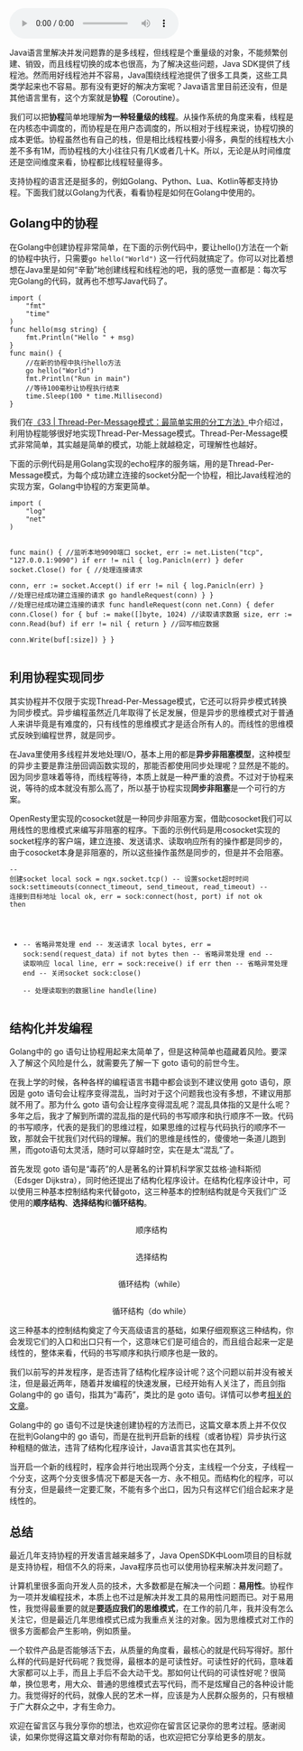 <audio title="44 _ 协程：更轻量级的线程" src="https://static001.geekbang.org/resource/audio/ba/06/ba6e712ec378d7a8a18ccaa81a4f5206.mp3" controls="controls"></audio> 
<p>Java语言里解决并发问题靠的是多线程，但线程是个重量级的对象，不能频繁创建、销毁，而且线程切换的成本也很高，为了解决这些问题，Java SDK提供了线程池。然而用好线程池并不容易，Java围绕线程池提供了很多工具类，这些工具类学起来也不容易。那有没有更好的解决方案呢？Java语言里目前还没有，但是其他语言里有，这个方案就是<strong>协程</strong>（Coroutine）。</p><p>我们可以把<strong>协程</strong>简单地理解<strong>为一种轻量级的线程</strong>。从操作系统的角度来看，线程是在内核态中调度的，而协程是在用户态调度的，所以相对于线程来说，协程切换的成本更低。协程虽然也有自己的栈，但是相比线程栈要小得多，典型的线程栈大小差不多有1M，而协程栈的大小往往只有几K或者几十K。所以，无论是从时间维度还是空间维度来看，协程都比线程轻量得多。</p><p>支持协程的语言还是挺多的，例如Golang、Python、Lua、Kotlin等都支持协程。下面我们就以Golang为代表，看看协程是如何在Golang中使用的。</p><h2>Golang中的协程</h2><p>在Golang中创建协程非常简单，在下面的示例代码中，要让hello()方法在一个新的协程中执行，只需要<code>go hello("World")</code> 这一行代码就搞定了。你可以对比着想想在Java里是如何“辛勤”地创建线程和线程池的吧，我的感觉一直都是：每次写完Golang的代码，就再也不想写Java代码了。</p><!-- [[[read_end]]] --><pre><code>import (
	&quot;fmt&quot;
	&quot;time&quot;
)
func hello(msg string) {
	fmt.Println(&quot;Hello &quot; + msg)
}
func main() {
    //在新的协程中执行hello方法
	go hello(&quot;World&quot;)
    fmt.Println(&quot;Run in main&quot;)
    //等待100毫秒让协程执行结束
	time.Sleep(100 * time.Millisecond)
}
</code></pre><p>我们在<a href="https://time.geekbang.org/column/article/95098">《33 | Thread-Per-Message模式：最简单实用的分工方法》</a>中介绍过，利用协程能够很好地实现Thread-Per-Message模式。Thread-Per-Message模式非常简单，其实越是简单的模式，功能上就越稳定，可理解性也越好。</p><p>下面的示例代码是用Golang实现的echo程序的服务端，用的是Thread-Per-Message模式，为每个成功建立连接的socket分配一个协程，相比Java线程池的实现方案，Golang中协程的方案更简单。</p><pre><code>import (
	&quot;log&quot;
	&quot;net&quot;
)

func main() {
    //监听本地9090端口
	socket, err := net.Listen(&quot;tcp&quot;, &quot;127.0.0.1:9090&quot;)
	if err != nil {
		log.Panicln(err)
	}
	defer socket.Close()
	for {
        //处理连接请求  
		conn, err := socket.Accept()
		if err != nil {
			log.Panicln(err)
		}
        //处理已经成功建立连接的请求
		go handleRequest(conn)
	}
}
//处理已经成功建立连接的请求
func handleRequest(conn net.Conn) {
	defer conn.Close()
	for {
		buf := make([]byte, 1024)
        //读取请求数据
		size, err := conn.Read(buf)
		if err != nil {
			return
		}
        //回写相应数据  
		conn.Write(buf[:size])
	}
}
</code></pre><h2>利用协程实现同步</h2><p>其实协程并不仅限于实现Thread-Per-Message模式，它还可以将异步模式转换为同步模式。异步编程虽然近几年取得了长足发展，但是异步的思维模式对于普通人来讲毕竟是有难度的，只有线性的思维模式才是适合所有人的。而线性的思维模式反映到编程世界，就是同步。</p><p>在Java里使用多线程并发地处理I/O，基本上用的都是<strong>异步非阻塞模型</strong>，这种模型的异步主要是靠注册回调函数实现的，那能否都使用同步处理呢？显然是不能的。因为同步意味着等待，而线程等待，本质上就是一种严重的浪费。不过对于协程来说，等待的成本就没有那么高了，所以基于协程实现<strong>同步非阻塞</strong>是一个可行的方案。</p><p>OpenResty里实现的cosocket就是一种同步非阻塞方案，借助cosocket我们可以用线性的思维模式来编写非阻塞的程序。下面的示例代码是用cosocket实现的socket程序的客户端，建立连接、发送请求、读取响应所有的操作都是同步的，由于cosocket本身是非阻塞的，所以这些操作虽然是同步的，但是并不会阻塞。</p><pre><code>-- 创建socket
local sock = ngx.socket.tcp()
-- 设置socket超时时间
sock:settimeouts(connect_timeout, send_timeout, read_timeout)
-- 连接到目标地址
local ok, err = sock:connect(host, port)
if not ok then
-  -- 省略异常处理
end
-- 发送请求
local bytes, err = sock:send(request_data)
if not bytes then
  -- 省略异常处理
end
-- 读取响应
local line, err = sock:receive()
if err then
  -- 省略异常处理
end
-- 关闭socket
sock:close()   
-- 处理读取到的数据line
handle(line)
</code></pre><h2>结构化并发编程</h2><p>Golang中的 go 语句让协程用起来太简单了，但是这种简单也蕴藏着风险。要深入了解这个风险是什么，就需要先了解一下 goto 语句的前世今生。</p><p>在我上学的时候，各种各样的编程语言书籍中都会谈到不建议使用 goto 语句，原因是 goto 语句会让程序变得混乱，当时对于这个问题我也没有多想，不建议用那就不用了。那为什么 goto 语句会让程序变得混乱呢？混乱具体指的又是什么呢？多年之后，我才了解到所谓的混乱指的是代码的书写顺序和执行顺序不一致。代码的书写顺序，代表的是我们的思维过程，如果思维的过程与代码执行的顺序不一致，那就会干扰我们对代码的理解。我们的思维是线性的，傻傻地一条道儿跑到黑，而goto语句太灵活，随时可以穿越时空，实在是太“混乱”了。</p><p>首先发现 goto 语句是“毒药”的人是著名的计算机科学家艾兹格·迪科斯彻（Edsger Dijkstra），同时他还提出了结构化程序设计。在结构化程序设计中，可以使用三种基本控制结构来代替goto，这三种基本的控制结构就是今天我们广泛使用的<strong>顺序结构</strong>、<strong>选择结构</strong>和<strong>循环结构</strong>。</p><p><img src="https://static001.geekbang.org/resource/image/50/20/501db93634beff4776dd803eb4463920.png" alt=""></p><center><span class="reference">顺序结构</span></center><p><img src="https://static001.geekbang.org/resource/image/15/bd/1528f3026981910eef7624aed9c72dbd.png" alt=""></p><center><span class="reference">选择结构</span></center><p><img src="https://static001.geekbang.org/resource/image/0d/fd/0d5fa62f62d1e999601ed7e2d52a1dfd.png" alt=""></p><center><span class="reference">循环结构（while）</span></center><p><img src="https://static001.geekbang.org/resource/image/c7/9d/c7814d5d1563ab38c312b75c953c4c9d.png" alt=""></p><center><span class="reference">循环结构（do while）</span></center><p>这三种基本的控制结构奠定了今天高级语言的基础，如果仔细观察这三种结构，你会发现它们的入口和出口只有一个，这意味它们是可组合的，而且组合起来一定是线性的，整体来看，代码的书写顺序和执行顺序也是一致的。</p><p>我们以前写的并发程序，是否违背了结构化程序设计呢？这个问题以前并没有被关注，但是最近两年，随着并发编程的快速发展，已经开始有人关注了，而且剑指Golang中的 go 语句，指其为“毒药”，类比的是 goto 语句。详情可以参考<a href="https://vorpus.org/blog/notes-on-structured-concurrency-or-go-statement-considered-harmful/">相关的文章</a>。</p><p>Golang中的 go 语句不过是快速创建协程的方法而已，这篇文章本质上并不仅仅在批判Golang中的 go 语句，而是在批判开启新的线程（或者协程）异步执行这种粗糙的做法，违背了结构化程序设计，Java语言其实也在其列。</p><p>当开启一个新的线程时，程序会并行地出现两个分支，主线程一个分支，子线程一个分支，这两个分支很多情况下都是天各一方、永不相见。而结构化的程序，可以有分支，但是最终一定要汇聚，不能有多个出口，因为只有这样它们组合起来才是线性的。</p><h2>总结</h2><p>最近几年支持协程的开发语言越来越多了，Java OpenSDK中Loom项目的目标就是支持协程，相信不久的将来，Java程序员也可以使用协程来解决并发问题了。</p><p>计算机里很多面向开发人员的技术，大多数都是在解决一个问题：<strong>易用性</strong>。协程作为一项并发编程技术，本质上也不过是解决并发工具的易用性问题而已。对于易用性，我觉得最重要的就是<strong>要适应我们的思维模式</strong>，在工作的前几年，我并没有怎么关注它，但是最近几年思维模式已成为我重点关注的对象。因为思维模式对工作的很多方面都会产生影响，例如质量。</p><p>一个软件产品是否能够活下去，从质量的角度看，最核心的就是代码写得好。那什么样的代码是好代码呢？我觉得，最根本的是可读性好。可读性好的代码，意味着大家都可以上手，而且上手后不会大动干戈。那如何让代码的可读性好呢？很简单，换位思考，用大众、普通的思维模式去写代码，而不是炫耀自己的各种设计能力。我觉得好的代码，就像人民的艺术一样，应该是为人民群众服务的，只有根植于广大群众之中，才有生命力。</p><p>欢迎在留言区与我分享你的想法，也欢迎你在留言区记录你的思考过程。感谢阅读，如果你觉得这篇文章对你有帮助的话，也欢迎把它分享给更多的朋友。</p><p></p>